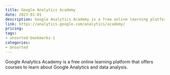 ```yaml
---
title: Google Analytics Academy
date: 2023-01-01
description: Google Analytics Academy is a free online learning platform that offers courses to learn about Google Analytics and data analysis.
link: https://analytics.google.com/analytics/academy/
pricing: 
tags: 
- unsorted-bookmarks-1 
categories: 
- Unsorted 
---
```


Google Analytics Academy is a free online learning platform that offers courses to learn about Google Analytics and data analysis.